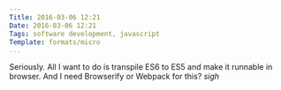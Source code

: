 ```yaml
---
Title: 2016-03-06 12:21
Date: 2016-03-06 12:21
Tags: software development, javascript
Template: formats/micro
...
```


Seriously. All I want to do is transpile ES6 to ES5 and make it runnable in browser. And I need Browserify or Webpack for this? _sigh_
